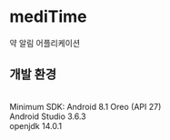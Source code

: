 # mediTime
약 알림 어플리케이션<br>
<h2>개발 환경</h2><br>
Minimum SDK: Android 8.1 Oreo (API 27) <br>
Android Studio 3.6.3 <br>
openjdk 14.0.1 <br>
